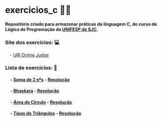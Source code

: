 
# exercicios_c 👩‍💻
#### Repositório criado para armazenar práticas da linguagem <b>C</b>, do curso de <b>Lógica de Programação</b> da [UNIFESP de SJC](https://www.unifesp.br/campus/sjc/).


### Site dos exercícios: 💻

&nbsp;&nbsp;&nbsp; - [URI Online Judge](https://www.urionlinejudge.com.br/judge/pt)

### Lista de exercícios: 📝

  #### &nbsp;&nbsp;&nbsp;&nbsp; - [Soma de 2 nºs](https://www.urionlinejudge.com.br/judge/pt/problems/view/1001) - [Resolução](exercicios_c/exercicio_1001.c)
  
  #### &nbsp;&nbsp;&nbsp;&nbsp; - [Bhaskara](https://www.urionlinejudge.com.br/judge/pt/problems/view/1036) - [Resolução](exercicios_c/exercicio_1036.c)
  
   #### &nbsp;&nbsp;&nbsp;&nbsp; - [Área do Círculo](https://www.urionlinejudge.com.br/judge/pt/problems/view/1002) - [Resolução](exercicios_c/exercicio_1002.c)
   
   #### &nbsp;&nbsp;&nbsp;&nbsp; - [Tipos de Triângulos](https://www.urionlinejudge.com.br/judge/pt/problems/view/1045) - [Resolução](exercicios_c/exercicio_1045.c)
  

